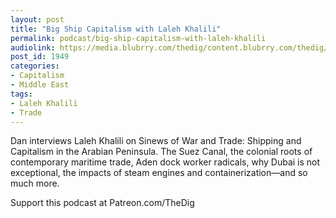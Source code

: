 ```yaml
---
layout: post
title: "Big Ship Capitalism with Laleh Khalili"
permalink: podcast/big-ship-capitalism-with-laleh-khalili
audiolink: https://media.blubrry.com/thedig/content.blubrry.com/thedig/The_Dig-EP_304-Khalili.mp3
post_id: 1949
categories: 
- Capitalism
- Middle East
tags: 
- Laleh Khalili
- Trade
---
```


Dan interviews Laleh Khalili on 
Sinews of War and Trade: Shipping and Capitalism in the Arabian Peninsula. The Suez Canal, the colonial roots of contemporary maritime trade, Aden dock worker radicals, why Dubai is not exceptional, the impacts of steam engines and containerization—and so much more.

Support this podcast at Patreon.com/TheDig